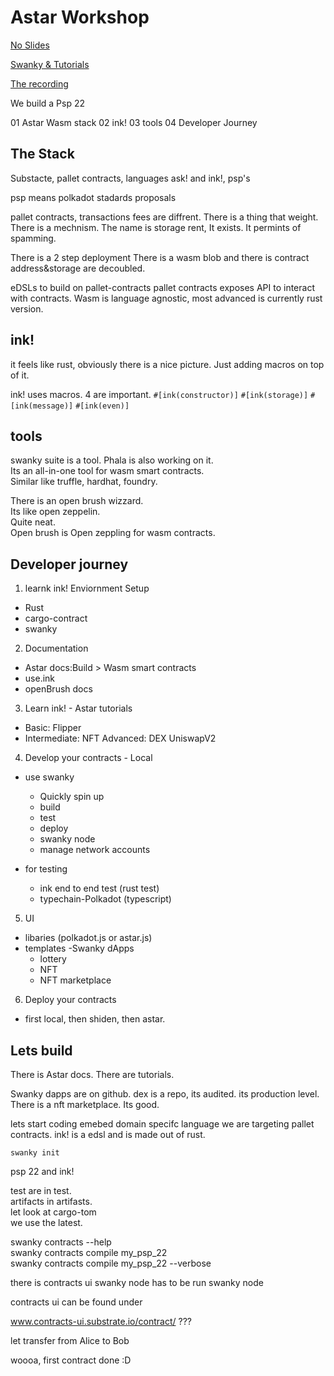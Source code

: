 # Astar Workshop

[No Slides]()

[Swanky & Tutorials](https://docs.astar.network/docs/build/wasm/from-zero-to-ink-hero/)

[The recording](https://www.youtube.com/watch?v=x7Ebz_ofpr0)

We build a Psp 22

01 Astar Wasm stack
02 ink!
03 tools
04 Developer Journey


## The Stack

Substacte, pallet contracts, languages ask! and ink!, psp's 

psp means polkadot stadards proposals

pallet contracts, transactions fees are diffrent. 
There is a thing that weight.
There is a mechnism. The name is storage rent, It exists. It permints of spamming.

There is a 2 step deployment
There is a wasm blob and there is contract address&storage are decoubled.

eDSLs to build on pallet-contracts 
pallet contracts exposes API to interact with contracts.
Wasm is language agnostic, most advanced is currently rust version.

## ink!

it feels like rust, obviously 
there is a nice picture. Just adding macros on top of it.

ink! uses macros. 
4 are important. 
`#[ink(constructor)]` 
`#[ink(storage)]` 
`#[ink(message)]` 
`#[ink(even)]` 

## tools

swanky suite is a tool. Phala is also working on it.  
Its an all-in-one tool for wasm smart contracts.  
Similar like truffle, hardhat, foundry.  

There is an open brush wizzard.  
Its like open zeppelin.  
Quite neat.  
Open brush is Open zeppling for wasm contracts.  


## Developer journey

1. learnk ink!
Enviornment Setup 
- Rust 
- cargo-contract
- swanky

2. Documentation
- Astar docs:Build > Wasm smart contracts
- use.ink
- openBrush docs

3. Learn ink! - Astar tutorials
- Basic: Flipper
- Intermediate: NFT
Advanced: DEX UniswapV2

4. Develop your contracts - Local
- use swanky
  - Quickly spin up 
  - build
  - test
  - deploy
  - swanky node
  - manage network accounts

- for testing
  - ink end to end test (rust test)
  - typechain-Polkadot (typescript)


5. UI
- libaries (polkadot.js or astar.js)
- templates -Swanky dApps
  - lottery
  - NFT
  - NFT marketplace

6. Deploy your contracts
- first local, then shiden, then astar.

## Lets build

There is Astar docs. There are tutorials.

Swanky dapps are on github. dex is a repo, its audited. its production level.  
There is a nft marketplace. Its good.  

lets start coding
emebed domain specifc language
we are targeting pallet contracts.
ink! is a edsl and is made out of rust.


`swanky init`  

psp 22 and ink!  

test are in test.  
artifacts in artifasts.  
let look at cargo-tom  
we use the latest.  

swanky contracts --help  
swanky contracts compile my_psp_22  
swanky contracts compile my_psp_22  --verbose  

there is contracts ui
swanky node has to be run
swanky node

contracts ui can be found under

www.contracts-ui.substrate.io/contract/ ???

let transfer from Alice to Bob

woooa, first contract done :D

